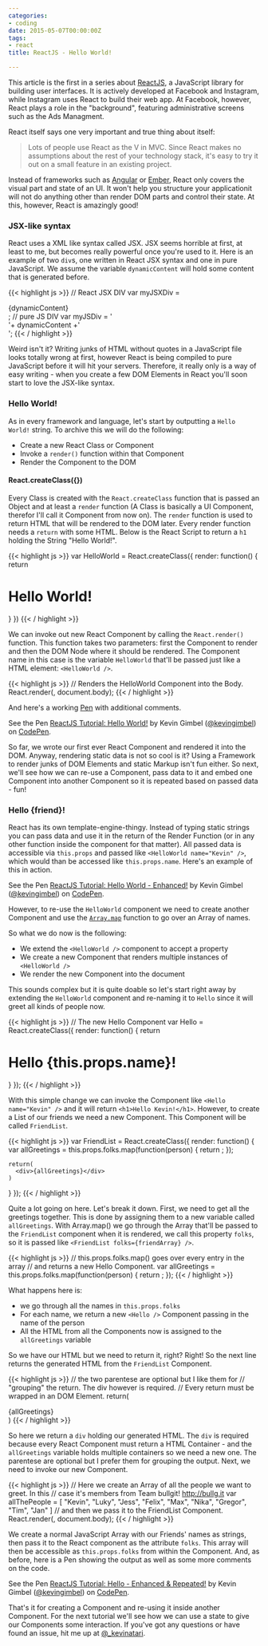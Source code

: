 ```yaml
---
categories:
- coding
date: 2015-05-07T00:00:00Z
tags:
- react
title: ReactJS - Hello World!

---
```


This article is the first in a series about [ReactJS](http://facebook.github.io/react/), a JavaScript library for building user interfaces. It is actively developed at Facebook and Instagram, while Instagram uses React to build their web app. At Facebook, however, React plays a role in the "background", featuring administrative screens such as the Ads Managment.

React itself says one very important and true thing about itself: 

> Lots of people use React as the V in MVC. Since React makes no assumptions about the rest of your technology stack, it's easy to try it out on a small feature in an existing project.

Instead of frameworks such as [Angular](https://angularjs.org/) or [Ember](http://emberjs.com/), React only covers the visual part and state of an UI. It won't help you structure your applicationit will not do anything other than render DOM parts and control their state. At this, however, React is amazingly good!

### JSX-like syntax
React uses a XML like syntax called JSX. JSX seems horrible at first, at least to me, but becomes really powerful once you're used to it. Here is an example of two `div`s, one written in React JSX syntax and one in pure JavaScript. We assume the variable `dynamicContent` will hold some content that is generated before.

{{< highlight js >}}
// React JSX DIV
var myJSXDiv = <div className="lorem">{dynamicContent}</div>;
// pure JS DIV
var myJSDiv = '<div class="lorem">'+ dynamicContent +'</div>';
{{< / highlight >}}

Weird isn't it? Writing junks of HTML without quotes in a JavaScript file looks totally wrong at first, however React is being compiled to pure JavaScript before it will hit your servers. Therefore, it really only is a way of easy writing - when you create a few DOM Elements in React you'll soon start to love the JSX-like syntax.

### Hello World!
As in every framework and language, let's start by outputting a `Hello World!` string. To archive this we will do the following: 

* Create a new React Class or Component
* Invoke a `render()` function within that Component
* Render the Component to the DOM

#### React.createClass({})
Every Class is created with the `React.createClass` function that is passed an Object and at least a `render` function (A Class is basically a UI Component, therefor I'll call it Component from now on). The `render` function is used to return HTML that will be rendered to the DOM later. Every render function needs a `return` with some HTML. Below is the React Script to return a `h1` holding the String "Hello World!". 

{{< highlight js >}}
var HelloWorld = React.createClass({
  render: function() {
    return <h1>Hello World!</h1>
  }
})
{{< / highlight >}}

We can invoke out new React Component by calling the `React.render()` function. This function takes two parameters: first the Component to render and then the DOM Node where it should be rendered. The Component name in this case is the variable `HelloWorld` that'll be passed just like a HTML element: `<HelloWorld />`.

{{< highlight js >}}
// Renders the HelloWorld Component into the Body.
React.render(<HelloWorld />, document.body);
{{< / highlight >}}

And here's a working [Pen](http://codepen.io) with additional comments.

<p data-height="268" data-theme-id="647" data-slug-hash="0383697b947716cd4e759e53710df10b" data-default-tab="result" data-user="kevingimbel" class='codepen'>See the Pen <a href='http://codepen.io/kevingimbel/pen/0383697b947716cd4e759e53710df10b/'>ReactJS Tutorial: Hello World!</a> by Kevin Gimbel (<a href='http://codepen.io/kevingimbel'>@kevingimbel</a>) on <a href='http://codepen.io'>CodePen</a>.</p>


So far, we wrote our first ever React Component and rendered it into the DOM. Anyway, rendering static data is not so cool is it? Using a Framework to render junks of DOM Elements and static Markup isn't fun either. So next, we'll see how we can re-use a Component, pass data to it and embed one Component into another Component so it is repeated based on passed data - fun!

### Hello {friend}!
React has its own template-engine-thingy. Instead of typing static strings you can pass data and use it in the return of the Render Function (or in any other function inside the component for that matter). All passed data is accessible via `this.props` and passed like `<HelloWorld name="Kevin" />`, which would than be accessed like `this.props.name`. Here's an example of this in action.

<p data-height="268" data-theme-id="647" data-slug-hash="e73aba2c9d044c3e94e3bf70195a57e2" data-default-tab="result" data-user="kevingimbel" class='codepen'>See the Pen <a href='http://codepen.io/kevingimbel/pen/e73aba2c9d044c3e94e3bf70195a57e2/'>ReactJS Tutorial: Hello World - Enhanced!</a> by Kevin Gimbel (<a href='http://codepen.io/kevingimbel'>@kevingimbel</a>) on <a href='http://codepen.io'>CodePen</a>.</p>

However, to re-use the `HelloWorld` component we need to create another Component and use the [`Array.map`](https://developer.mozilla.org/en-US/docs/Web/JavaScript/Reference/Global_Objects/Array/map) function to go over an Array of names.

So what we do now is the following: 
* We extend the `<HelloWorld />` component to accept a property
* We create a new Component that renders multiple instances of `<HelloWorld />`
* We render the new Component into the document

This sounds complex but it is quite doable so let's start right away by extending the `HelloWorld` component and re-naming it to `Hello` since it will greet all kinds of people now.

{{< highlight js >}}
// The new Hello Component
var Hello = React.createClass({
  render: function() {
    return <h1>Hello {this.props.name}!</h1>
  }
});
{{< / highlight >}}

With this simple change we can invoke the Component like `<Hello name="Kevin" />` and it will return `<h1>Hello Kevin!</h1>`. However, to create a List of our friends we need a new Component. This Component will be called `FriendList`.

{{< highlight js >}}
var FriendList = React.createClass({
  render: function() {
    var allGreetings = this.props.folks.map(function(person) {
      return <Hello name={person} />;
    });
    
    return(
      <div>{allGreetings}</div>
    )
  }
});
{{< / highlight >}}

Quite a lot going on here. Let's break it down. First, we need to get all the greetings together. This is done by assigning them to a new variable called `allGreetings`. With Array.map() we go through the Array that'll be passed to the `FriendList` component when it is rendered, we call this property `folks`, so it is passed like `<FriendList folks={friendArray} />`.

{{< highlight js >}}
// this.props.folks.map() goes over every entry in the array
// and returns a new Hello Component.
var allGreetings = this.props.folks.map(function(person) {
  return <Hello name={person} />;
});
{{< / highlight >}}

What happens here is: 
* we go through all the names in `this.props.folks`
* For each name, we return a new `<Hello />` Component passing in the name of the person
* All the HTML from all the Components now is assigned to the `allGreetings` variable 

So we have our HTML but we need to return it, right? Right! So the next line returns the generated HTML from the `FriendList` Component.

{{< highlight js >}}
// the two parentese are optional but I like them for
// "grouping" the return. The div however is required. 
// Every return must be wrapped in an DOM Element.
    return(
      <div>{allGreetings}</div>
    )
{{< / highlight >}}

So here we return a `div` holding our generated HTML. The `div` is required because every React Component must return a HTML Container - and the `allGreetings` variable holds multiple containers so we need a new one. The parentese are optional but I prefer them for grouping the output. Next, we need to invoke our new Component.

{{< highlight js >}}
// Here we create an Array of all the people we want to greet. In this
// case it's members from Team bullgit! http://bullg.it
var allThePeople = [
  "Kevin", "Luky", "Jess", "Felix", "Max", "Nika", "Gregor", "Tim", "Jan"
]
// and then we pass it to the FriendList Component.
React.render(<FriendList folks={allThePeople}/>, document.body);
{{< / highlight >}}

We create a normal JavaScript Array with our Friends' names as strings, then pass it to the React component as the attribute `folks`. This array will then be accessible as `this.props.folks` from within the Component. And, as before, here is a Pen showing the output as well as some more comments on the code.

<p data-height="268" data-theme-id="647" data-slug-hash="b605df3b5434999891335c5fda49d992" data-default-tab="result" data-user="kevingimbel" class='codepen'>See the Pen <a href='http://codepen.io/kevingimbel/pen/b605df3b5434999891335c5fda49d992/'>ReactJS Tutorial: Hello - Enhanced & Repeated!</a> by Kevin Gimbel (<a href='http://codepen.io/kevingimbel'>@kevingimbel</a>) on <a href='http://codepen.io'>CodePen</a>.</p>

That's it for creating a Component and re-using it inside another Component. For the next tutorial we'll see how we can use a state to give our Components some interaction. If you've got any questions or have found an issue, hit me up at [@_kevinatari](https://twitter.com/_kevinatari).

<script async src="//assets.codepen.io/assets/embed/ei.js"></script>